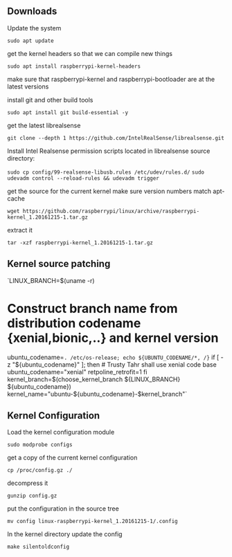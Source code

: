 
## Downloads

Update the system

`sudo apt update`

get the kernel headers so that we can compile new things

`sudo apt install raspberrypi-kernel-headers`

make sure that raspberrypi-kernel and raspberrypi-bootloader are at the latest versions

install git and other build tools

`sudo apt install git build-essential -y`

get the latest librealsense

`git clone --depth 1 https://github.com/IntelRealSense/librealsense.git`


Install Intel Realsense permission scripts located in librealsense source directory:

`sudo cp config/99-realsense-libusb.rules /etc/udev/rules.d/`
`sudo udevadm control --reload-rules && udevadm trigger`

get the source for the current kernel make sure version numbers match apt-cache

`wget https://github.com/raspberrypi/linux/archive/raspberrypi-kernel_1.20161215-1.tar.gz`

extract it

`tar -xzf raspberrypi-kernel_1.20161215-1.tar.gz`


## Kernel source patching

`LINUX_BRANCH=$(uname -r)


# Construct branch name from distribution codename {xenial,bionic,..} and kernel version
ubuntu_codename=`. /etc/os-release; echo ${UBUNTU_CODENAME/*, /}`
if [ -z "${ubuntu_codename}" ];
then
	# Trusty Tahr shall use xenial code base
	ubuntu_codename="xenial"
	retpoline_retrofit=1
fi
kernel_branch=$(choose_kernel_branch ${LINUX_BRANCH} ${ubuntu_codename})
kernel_name="ubuntu-${ubuntu_codename}-$kernel_branch"`



## Kernel Configuration

Load the kernel configuration module

`sudo modprobe configs`

get a copy of the current kernel configuration

`cp /proc/config.gz ./`

decompress it

`gunzip config.gz`

put the configuration in the source tree

`mv config linux-raspberrypi-kernel_1.20161215-1/.config`

In the kernel directory update the config

`make silentoldconfig`



